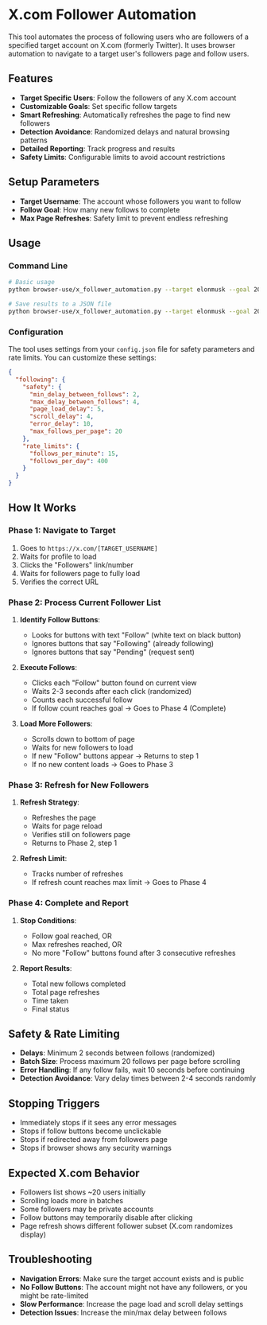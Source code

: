 # X.com Follower Automation

This tool automates the process of following users who are followers of a specified target account on X.com (formerly Twitter). It uses browser automation to navigate to a target user's followers page and follow users.

## Features

- **Target Specific Users**: Follow the followers of any X.com account
- **Customizable Goals**: Set specific follow targets
- **Smart Refreshing**: Automatically refreshes the page to find new followers
- **Detection Avoidance**: Randomized delays and natural browsing patterns
- **Detailed Reporting**: Track progress and results
- **Safety Limits**: Configurable limits to avoid account restrictions

## Setup Parameters

- **Target Username**: The account whose followers you want to follow
- **Follow Goal**: How many new follows to complete
- **Max Page Refreshes**: Safety limit to prevent endless refreshing

## Usage

### Command Line

```bash
# Basic usage
python browser-use/x_follower_automation.py --target elonmusk --goal 20 --max-refreshes 10

# Save results to a JSON file
python browser-use/x_follower_automation.py --target elonmusk --goal 20 --max-refreshes 10 --save-results
```

### Configuration

The tool uses settings from your `config.json` file for safety parameters and rate limits. You can customize these settings:

```json
{
  "following": {
    "safety": {
      "min_delay_between_follows": 2,
      "max_delay_between_follows": 4,
      "page_load_delay": 5,
      "scroll_delay": 4,
      "error_delay": 10,
      "max_follows_per_page": 20
    },
    "rate_limits": {
      "follows_per_minute": 15,
      "follows_per_day": 400
    }
  }
}
```

## How It Works

### Phase 1: Navigate to Target
1. Goes to `https://x.com/[TARGET_USERNAME]`
2. Waits for profile to load
3. Clicks the "Followers" link/number
4. Waits for followers page to fully load
5. Verifies the correct URL

### Phase 2: Process Current Follower List
1. **Identify Follow Buttons**:
   - Looks for buttons with text "Follow" (white text on black button)
   - Ignores buttons that say "Following" (already following)
   - Ignores buttons that say "Pending" (request sent)

2. **Execute Follows**:
   - Clicks each "Follow" button found on current view
   - Waits 2-3 seconds after each click (randomized)
   - Counts each successful follow
   - If follow count reaches goal → Goes to Phase 4 (Complete)

3. **Load More Followers**:
   - Scrolls down to bottom of page
   - Waits for new followers to load
   - If new "Follow" buttons appear → Returns to step 1
   - If no new content loads → Goes to Phase 3

### Phase 3: Refresh for New Followers
1. **Refresh Strategy**:
   - Refreshes the page
   - Waits for page reload
   - Verifies still on followers page
   - Returns to Phase 2, step 1

2. **Refresh Limit**:
   - Tracks number of refreshes
   - If refresh count reaches max limit → Goes to Phase 4

### Phase 4: Complete and Report
1. **Stop Conditions**:
   - Follow goal reached, OR
   - Max refreshes reached, OR
   - No more "Follow" buttons found after 3 consecutive refreshes

2. **Report Results**:
   - Total new follows completed
   - Total page refreshes
   - Time taken
   - Final status

## Safety & Rate Limiting

- **Delays**: Minimum 2 seconds between follows (randomized)
- **Batch Size**: Process maximum 20 follows per page before scrolling
- **Error Handling**: If any follow fails, wait 10 seconds before continuing
- **Detection Avoidance**: Vary delay times between 2-4 seconds randomly

## Stopping Triggers

- Immediately stops if it sees any error messages
- Stops if follow buttons become unclickable
- Stops if redirected away from followers page
- Stops if browser shows any security warnings

## Expected X.com Behavior

- Followers list shows ~20 users initially
- Scrolling loads more in batches
- Some followers may be private accounts
- Follow buttons may temporarily disable after clicking
- Page refresh shows different follower subset (X.com randomizes display)

## Troubleshooting

- **Navigation Errors**: Make sure the target account exists and is public
- **No Follow Buttons**: The account might not have any followers, or you might be rate-limited
- **Slow Performance**: Increase the page load and scroll delay settings
- **Detection Issues**: Increase the min/max delay between follows

